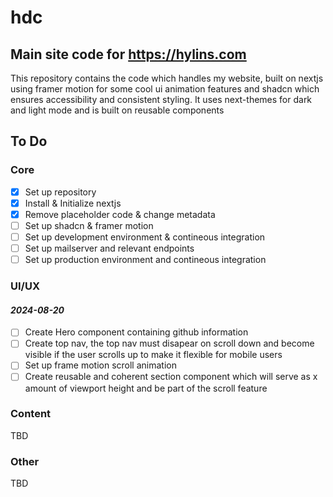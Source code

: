 # hdc


## Main site code for https://hylins.com

This repository contains the code which handles my website, built on nextjs using framer motion for some cool ui animation features and shadcn which ensures accessibility and consistent styling.
It uses next-themes for dark and light mode and is built on reusable components

## To Do

### Core 

- [x] Set up repository
- [x] Install & Initialize nextjs
- [x] Remove placeholder code & change metadata
- [ ] Set up shadcn & framer motion
- [ ] Set up development environment & contineous integration
- [ ] Set up mailserver and relevant endpoints
- [ ] Set up production environment and contineous integration

### UI/UX

#### *2024-08-20*

- [ ] Create Hero component containing github information
- [ ] Create top nav, the top nav must disapear on scroll down and become visible if the user scrolls up to make it flexible for mobile users
- [ ] Set up frame motion scroll animation
- [ ] Create reusable and coherent section component which will serve as x amount of viewport height and be part of the scroll feature 

### Content

TBD

### Other

TBD
